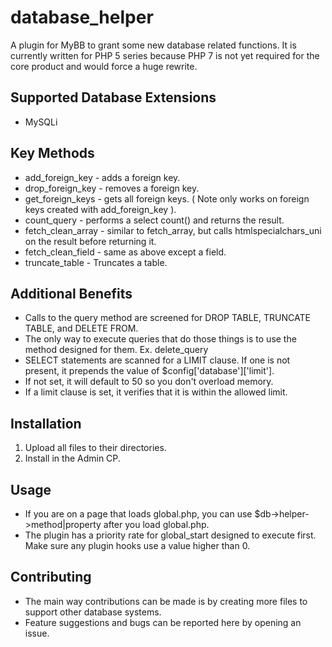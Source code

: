 # database_helper
A plugin for MyBB to grant some new database related functions.  It is currently written for PHP 5 series because PHP 7 is not yet required
for the core product and would force a huge rewrite.

## Supported Database Extensions
* MySQLi

## Key Methods  
* add_foreign_key - adds a foreign key.  
* drop_foreign_key - removes a foreign key.  
* get_foreign_keys - gets all foreign keys. ( Note only works on foreign keys created with add_foreign_key ).  
* count_query - performs a select count() and returns the result.  
* fetch_clean_array - similar to fetch_array, but calls htmlspecialchars_uni on the result before returning it.  
* fetch_clean_field - same as above except a field.  
* truncate_table - Truncates a table.  

## Additional Benefits
* Calls to the query method are screened for DROP TABLE, TRUNCATE TABLE, and DELETE FROM.
* The only way to execute queries that do those things is to use the method designed for them. Ex. delete_query
* SELECT statements are scanned for a LIMIT clause.  If one is not present, it prepends the value of $config['database']['limit'].
* If not set, it will default to 50 so you don't overload memory.
* If a limit clause is set, it verifies that it is within the allowed limit.

## Installation
1) Upload all files to their directories.
2) Install in the Admin CP.

## Usage
* If you are on a page that loads global.php, you can use $db->helper->method|property after you load global.php.
* The plugin has a priority rate for global_start designed to execute first.  Make sure any plugin hooks use a value higher than 0.

## Contributing
* The main way contributions can be made is by creating more files to support other database systems.
* Feature suggestions and bugs can be reported here by opening an issue.

